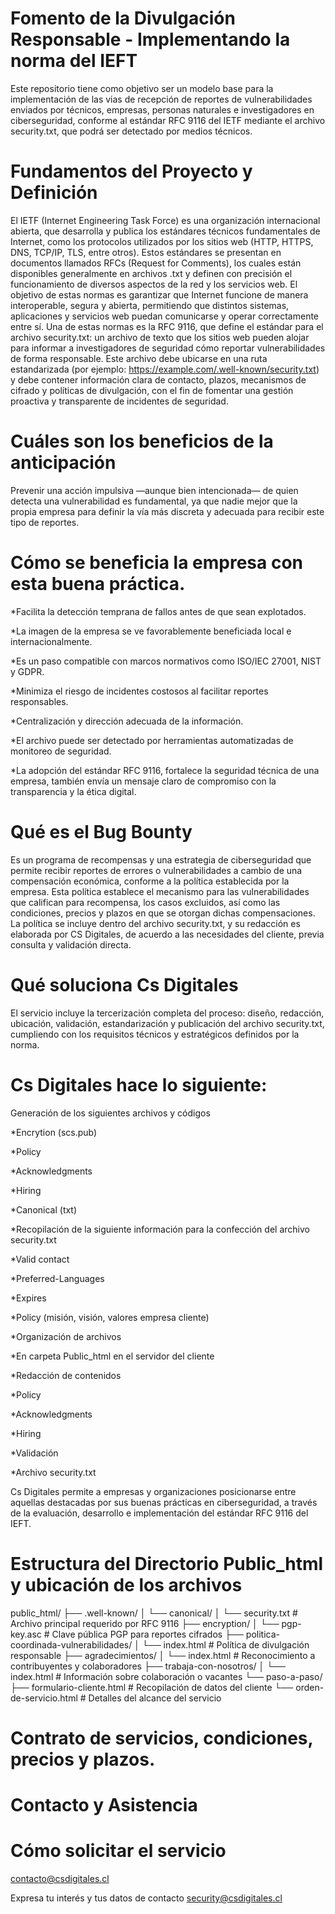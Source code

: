 # Fomento de la Divulgación Responsable - Implementando la norma del IEFT
Este repositorio tiene como objetivo ser un modelo base para la implementación de las vias de recepción de reportes de vulnerabilidades enviados por técnicos,  empresas, personas naturales e investigadores en ciberseguridad,  conforme al estándar RFC 9116 del IETF mediante el archivo security.txt, que podrá ser detectado por medios técnicos.

# Fundamentos del Proyecto y Definición
El IETF (Internet Engineering Task Force) es una organización internacional abierta, que desarrolla y publica los estándares técnicos fundamentales de Internet, como los protocolos utilizados por los sitios web (HTTP, HTTPS, DNS, TCP/IP, TLS, entre otros).
Estos estándares se presentan en documentos llamados RFCs (Request for Comments), los cuales están disponibles generalmente en archivos .txt y definen con precisión el funcionamiento de diversos aspectos de la red y los servicios web.
El objetivo de estas normas es garantizar que Internet funcione de manera interoperable, segura y abierta, permitiendo que distintos sistemas, aplicaciones y servicios web puedan comunicarse y operar correctamente entre sí.
Una de estas normas es la RFC 9116, que define el estándar para el archivo security.txt: un archivo de texto que los sitios web pueden alojar para informar a investigadores de seguridad cómo reportar vulnerabilidades de forma responsable. Este archivo debe ubicarse en una ruta estandarizada (por ejemplo: https://example.com/.well-known/security.txt) y debe contener información clara de contacto, plazos, mecanismos de cifrado y políticas de divulgación, con el fin de fomentar una gestión proactiva y transparente de incidentes de seguridad.

# Cuáles son los beneficios de la anticipación
Prevenir una acción impulsiva —aunque bien intencionada— de quien detecta una vulnerabilidad es fundamental, ya que nadie mejor que la propia empresa para definir la vía más discreta y adecuada para recibir este tipo de reportes.

# Cómo se beneficia la empresa con esta buena práctica.
*Facilita la detección temprana de fallos antes de que sean explotados.

*La imagen de la empresa se ve favorablemente beneficiada local e internacionalmente.

*Es un paso compatible con marcos normativos como ISO/IEC 27001, NIST y GDPR.

*Minimiza el riesgo de incidentes costosos al facilitar reportes responsables.

*Centralización y dirección adecuada de la información.

*El archivo puede ser detectado por herramientas automatizadas de monitoreo de seguridad.

*La adopción del estándar RFC 9116, fortalece la seguridad técnica de una empresa,  también envía un mensaje claro de compromiso con la transparencia y la ética digital.

# Qué es el Bug Bounty
Es un programa de recompensas y una estrategia de ciberseguridad que permite recibir reportes de errores o vulnerabilidades a cambio de una compensación económica, conforme a la política establecida por la empresa.
Esta política establece el mecanismo para las vulnerabilidades que califican para recompensa, los casos excluidos, así como las condiciones, precios y plazos en que se otorgan dichas compensaciones.
La política se incluye dentro del archivo security.txt, y su redacción es elaborada por CS Digitales, de acuerdo a las necesidades del cliente, previa consulta y validación directa.

# Qué soluciona Cs Digitales
El servicio incluye la tercerización completa del proceso: diseño, redacción, ubicación, validación, estandarización y publicación del archivo security.txt, cumpliendo con los requisitos técnicos y estratégicos definidos por la norma.

# Cs Digitales hace lo siguiente:
Generación de los siguientes archivos y códigos

*Encrytion (scs.pub)
  
*Policy

*Acknowledgments

*Hiring

*Canonical (txt)

*Recopilación de la siguiente información para la confección del archivo security.txt
 
*Valid contact 
   
*Preferred-Languages

*Expires

*Policy (misión, visión, valores empresa cliente)

*Organización de archivos
 
*En carpeta Public_html en el servidor del cliente

*Redacción de contenidos

*Policy

*Acknowledgments
 
*Hiring
 
*Validación

*Archivo security.txt
  
Cs Digitales permite a empresas y organizaciones posicionarse entre aquellas destacadas por sus buenas prácticas en ciberseguridad, a través de la evaluación, desarrollo e implementación del estándar RFC 9116 del IEFT.





# Estructura del Directorio Public_html y ubicación de los archivos
public_html/
├── .well-known/
│   └── canonical/
│       └── security.txt           # Archivo principal requerido por RFC 9116
├── encryption/
│   └── pgp-key.asc               # Clave pública PGP para reportes cifrados
├── politica-coordinada-vulnerabilidades/
│   └── index.html                # Política de divulgación responsable
├── agradecimientos/
│   └── index.html                # Reconocimiento a contribuyentes y colaboradores
├── trabaja-con-nosotros/
│   └── index.html                # Información sobre colaboración o vacantes
└── paso-a-paso/
    ├── formulario-cliente.html   # Recopilación de datos del cliente
    └── orden-de-servicio.html    # Detalles del alcance del servicio


# Contrato de servicios, condiciones, precios y plazos.
# Contacto y Asistencia

# Cómo solicitar el servicio
contacto@csdigitales.cl 

Expresa tu interés y tus datos de contacto
security@csdigitales.cl



